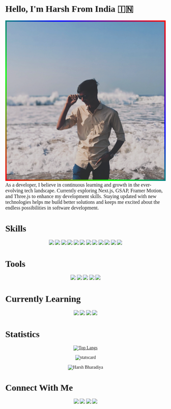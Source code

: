 # Hello, I'm Harsh From India 🇮🇳


<style style="display: none;">
@import url('https://fonts.googleapis.com/css2?family=Walter+Turncoat&display=swap');

body {
    font-family: 'Walter Turncoat', cursive;
@keyframes border-animation {
  0% { 
    border-image: linear-gradient(45deg, #ff0000, #00ff00, #0000ff, #ff0000) 1;
    box-shadow: 0 0 20px rgba(255, 0, 0, 0.5), 0 0 40px rgba(0, 255, 0, 0.5), 0 0 60px rgba(0, 0, 255, 0.5);
  }
  25% { 
    border-image: linear-gradient(45deg, #ff0000, #ff0000, #00ff00, #0000ff) 1;
    box-shadow: 0 0 20px rgba(255, 0, 0, 0.5), 0 0 40px rgba(0, 255, 0, 0.5), 0 0 60px rgba(0, 0, 255, 0.5);
  }
  50% { 
    border-image: linear-gradient(45deg, #0000ff, #ff0000, #ff0000, #00ff00) 1;
    box-shadow: 0 0 20px rgba(0, 0, 255, 0.5), 0 0 40px rgba(255, 0, 0, 0.5), 0 0 60px rgba(0, 255, 0, 0.5);
  }
  75% { 
    border-image: linear-gradient(45deg, #00ff00, #0000ff, #ff0000, #ff0000) 1;
    box-shadow: 0 0 20px rgba(0, 255, 0, 0.5), 0 0 40px rgba(0, 0, 255, 0.5), 0 0 60px rgba(255, 0, 0, 0.5);
  }
  100% { 
    border-image: linear-gradient(45deg, #ff0000, #00ff00, #0000ff, #ff0000) 1;
    box-shadow: 0 0 20px rgba(255, 0, 0, 0.5), 0 0 40px rgba(0, 255, 0, 0.5), 0 0 60px rgba(0, 0, 255, 0.5);
  }
}
}
</style>



<div align="center">
<img src="./Assets/Images/Harsh.webp" alt="Harsh Bharadiya" width="550" style="object-fit: cover; animation: border-animation 4s linear infinite; border: 4px solid; border-image: linear-gradient(45deg, #ff0000, #00ff00, #0000ff, #ff0000) 1; box-sizing: border-box;" />



</div>
<b align="left" style="font-size: 16px; font-weight: 500;">As a developer, I believe in continuous learning and growth in the ever-evolving tech landscape. Currently exploring Next.js, GSAP, Framer Motion, and Three.js to enhance my development skills. Staying updated with new technologies helps me build better solutions and keeps me excited about the endless possibilities in software development.</b>

<div align="center" style="margin-top: 40px;">
<h1 align="left">Skills</h1>
<img src="https://img.shields.io/badge/HTML5-E34F26?style=for-the-badge&logo=html5&logoColor=white" />
<img src="https://img.shields.io/badge/CSS3-1572B6?style=for-the-badge&logo=css3&logoColor=white" />
<img src="https://img.shields.io/badge/Tailwind_CSS-38B2AC?style=for-the-badge&logo=tailwind-css&logoColor=white" />
<img src="https://img.shields.io/badge/JavaScript-323330?style=for-the-badge&logo=javascript&logoColor=F7DF1E" />
<img src="https://img.shields.io/badge/React-20232A?style=for-the-badge&logo=react&logoColor=61DAFB" />
<img src="https://img.shields.io/badge/Node.js-339933?style=for-the-badge&logo=nodedotjs&logoColor=white" />
<img src="https://img.shields.io/badge/Express.js-000000?style=for-the-badge&logo=express&logoColor=white" />
<img src="https://img.shields.io/badge/MongoDB-4EA94B?style=for-the-badge&logo=mongodb&logoColor=white" />
<img src="https://img.shields.io/badge/API-FF5722?style=for-the-badge&logo=postman&logoColor=white" />
<img src="https://img.shields.io/badge/C-00599C?style=for-the-badge&logo=c&logoColor=white" />
<img src="https://img.shields.io/badge/C%2B%2B-00599C?style=for-the-badge&logo=c%2B%2B&logoColor=white" />
<img src="https://img.shields.io/badge/MySQL-005C84?style=for-the-badge&logo=mysql&logoColor=white" />
</div>

<div align="center" style="margin-top: 40px;">
<h1 align="left">Tools</h1>
<img src="https://img.shields.io/badge/Git-F05032?style=for-the-badge&logo=git&logoColor=white" />
<img src="https://img.shields.io/badge/GitHub-100000?style=for-the-badge&logo=github&logoColor=white" />
<img src="https://img.shields.io/badge/Postman-FF6C37?style=for-the-badge&logo=Postman&logoColor=white" />
<img src="https://img.shields.io/badge/Visual_Studio_Code-0078D4?style=for-the-badge&logo=visual%20studio%20code&logoColor=white" />
<img src="https://img.shields.io/badge/Cursor-000000?style=for-the-badge&logo=cursor&logoColor=white" />
</div>

<div align="center" style="margin-top: 40px;">
<h1 align="left">Currently Learning</h1>
<img src="https://img.shields.io/badge/Next.js-000000?style=for-the-badge&logo=nextdotjs&logoColor=white" />
<img src="https://img.shields.io/badge/GSAP-88CE02?style=for-the-badge&logo=greensock&logoColor=white" />
<img src="https://img.shields.io/badge/Framer_Motion-0055FF?style=for-the-badge&logo=framer&logoColor=white" />
<img src="https://img.shields.io/badge/Three.js-000000?style=for-the-badge&logo=three.js&logoColor=white" />
</div>


<div align="center" style="margin-top: 40px;">
<h1 align="left">Statistics</h1>

[![Top Langs](https://git-stats-plum.vercel.app/api/top-langs/?username=Harsh2676&layout=compact&theme=tokyonight)](https://github.com/anuraghazra/github-readme-stats)

![statscard](https://git-stats-plum.vercel.app/api?username=Harsh2676&show_icons=true&theme=tokyonight&include_all_commits=true) 
<p><img align="center" src="https://github-readme-streak-stats.herokuapp.com/?user=Harsh2676&" alt="Harsh Bharadiya" /></p>
</div>


<div align="center" style="margin-top: 40px;">
<h1 align="left">Connect With Me</h1>
<a href="https://harsh-react-portfolio.vercel.app/" target="_blank"><img src="https://img.shields.io/badge/Website-000000?style=for-the-badge&logo=About.me&logoColor=white" /></a>
<a href="https://github.com/Harsh2676" target="_blank"><img src="https://img.shields.io/badge/GitHub-100000?style=for-the-badge&logo=github&logoColor=white" /></a>
<a href="https://www.instagram.com/harsh_final.aep/profilecard/?igsh=MWZ5ZGo2cWQ1OTZhbA==" target="_blank"><img src="https://img.shields.io/badge/Instagram-E4405F?style=for-the-badge&logo=instagram&logoColor=white" /></a>
<a href="https://www.linkedin.com/in/harsh-bharadiya-b3a73927a?utm_source=share&utm_campaign=share_via&utm_content=profile&utm_medium=android_app" target="_blank"><img src="https://img.shields.io/badge/LinkedIn-0077B5?style=for-the-badge&logo=linkedin&logoColor=white" /></a>
</div>
